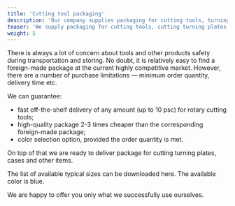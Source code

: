 ```yaml
---
title: 'Cutting tool packaging'
description: 'Our company supplies packaging for cutting tools, turning inserts, pencil cases and other tools.'
teaser: 'We supply packaging for cutting tools, cutting turning plates, cases and other products.'
weight: 5
---
```


There is always a lot of concern about tools and other products safety during transportation and storing. No doubt, it is relatively easy to find a foreign-made package at the current highly competitive market. However, there are a number of purchase limitations — minimum order quantity, delivery time etc.

We can guarantee:

*	fast off-the-shelf delivery of any amount (up to 10 psc) for rotary cutting tools;
*	high-quality package 2-3 times cheaper than the corresponding foreign-made package;
*	color selection option, provided the order quantity is met.

On top of that we are ready to deliver package for cutting turning plates, cases and other items.

The list of available typical sizes can be downloaded here. The available color is blue.

We are happy to offer you only what we successfully use ourselves.
